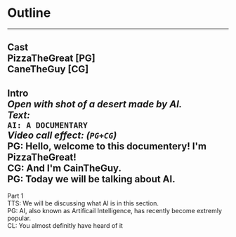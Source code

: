# Outline  
---
Cast  
PizzaTheGreat [PG]  
CaneTheGuy [CG]  
---
Intro  
*Open with shot of a desert made by AI.*   
*Text:*  
`AI: A DOCUMENTARY`  
*Video call effect: (`PG+CG`)*  
PG: Hello, welcome to this documentery! I'm PizzaTheGreat!  
CG: And I'm CainTheGuy.  
PG: Today we will be talking about AI.  
---
Part 1  
TTS: We will be discussing what AI is in this section.  
PG: AI, also known as Artificail Intelligence, has recently become extremly popular.  
CL: You almost definitly have heard of it